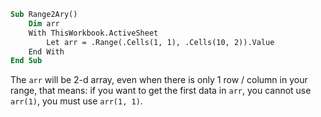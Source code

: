 ```vb
Sub Range2Ary()
    Dim arr
    With ThisWorkbook.ActiveSheet
        Let arr = .Range(.Cells(1, 1), .Cells(10, 2)).Value
    End With
End Sub
```

The `arr` will be 2-d array, even when there is only 1 row / column in your range, that means: if you want to get the first data in `arr`, you cannot use `arr(1)`, you must use `arr(1, 1)`.
